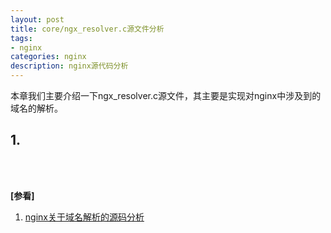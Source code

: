 ```yaml
---
layout: post
title: core/ngx_resolver.c源文件分析
tags:
- nginx
categories: nginx
description: nginx源代码分析
---
```




本章我们主要介绍一下ngx_resolver.c源文件，其主要是实现对nginx中涉及到的域名的解析。


<!-- more -->



## 1. 




<br />
<br />

**[参看]**

1. [nginx关于域名解析的源码分析](https://blog.csdn.net/ChuiGeDaQiQiu/article/details/78842744?utm_source=blogxgwz7)


<br />
<br />
<br />

